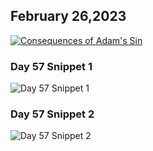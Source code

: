 ## February 26,2023

[![Consequences of Adam's Sin](https://raw.githubusercontent.com/linusjf/CIAY/main/February/jpgs/Day057.jpg)](https://youtu.be/OFgeo4SZ5Iw "Consequences of Adam's Sin")

### Day 57 Snippet 1

![Day 57 Snippet 1](https://raw.githubusercontent.com/linusjf/CIAY/refs/heads/main/February/jpgs/Day57Snippet1.jpg)

### Day 57 Snippet 2

![Day 57 Snippet 2](https://raw.githubusercontent.com/linusjf/CIAY/refs/heads/main/February/jpgs/Day57Snippet2.jpg)
